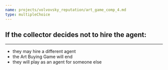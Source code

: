 ```yaml
---
name: projects/volvovsky_reputation/art_game_comp_4.md
type: multipleChoice
---
```


## If the collector decides not to hire the agent:

---

- they may hire a different agent
- the Art Buying Game will end
- they will play as an agent for someone else
